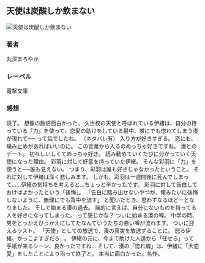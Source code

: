 ## 天使は炭酸しか飲まない
![天使は炭酸しか飲まない](https://media.discordapp.net/attachments/1211570779934695494/1217816406561919016/1lOjEHQU0r-E3L56VfIhjQdidEk-fcLtCKHMTvIDET32KliU6H0GwNjX3uZC_tKU.png?ex=660566e9&is=65f2f1e9&hm=43e92265ae1673362b947249a1bfb609ffe071e6964e62952c6d67ccfb300dd6&=&format=webp&quality=lossless&width=988&height=1402)
### 著者
丸深まろやか
### レーベル
電撃文庫
### 感想
読了。
想像の数倍面白かった。
久世校の天使と呼ばれている伊緒は、自分の持っている「力」を使って、恋愛の助けをしている最中、誰にでも惚れてしまう湊が現れて──
って話でしたね。
（ネタバレ有）
入り方が好きすぎる。
恋にも、痛み止めがあればいいのに。
この言葉から入るのめっちゃ好きですね。
湊とのデート。
初々しいしくてめっちゃ好き。
読み勧めていくたびに分かっていく天使になった理由。
彩羽に対して好意を持っていた伊緒。
そんな彩羽に「力」を使うと──誰も見えない。
つまり、彩羽は誰も好きじゃなかったということ。
それに対して伊緒は深く悲しみます。
しかも、彩羽は一週間後に死んでしまって……伊緒の気持ちを考えると…ちょっと辛かったです。
彩羽に対して告白しておけばよかったという「後悔」。
「告白に踏み出せないやつが、俺みたいに後悔しないように、無理にでも背中を流す」
と聞いたとき、思わずなるほどーとなりました。
そして始まる湊の過去。
端的に言えば、自分にないものを持ってる人を好きになってしまった。
って感じかな？
ついに始まる湊の噂。
中学の時、男をとっかえひっかえにしてたなんていうたちの悪い噂が流れます。
ついに迎えるラスト。
「天使」としての放送で、湊の真実を放送することに。
怒る伊緒、かっこよすぎだろ…。
伊緒の元に、今まで助けた人達から「任せろ」って手紙が来るシーン、良かったですね…
そして、湊の「惚れ癖」は、伊緒に「大恋愛」をしたことにより治って終了と。
本当に面白かった。名作。